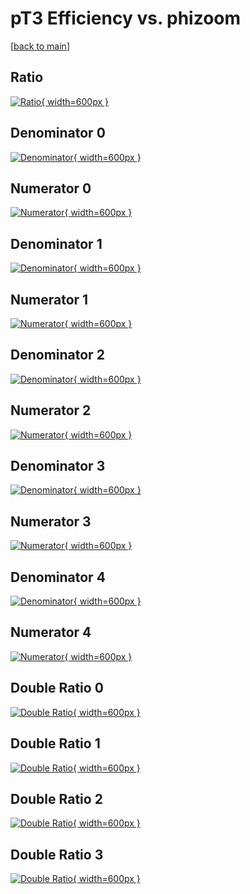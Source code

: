 # pT3 Efficiency vs. phizoom

[[back to main](./)]



## Ratio

[![Ratio](../mtv/var/pT3_xtr_11_-1_eff_phizoom.png){ width=600px }](../mtv/var/pT3_xtr_11_-1_eff_phizoom.pdf)

## Denominator 0

[![Denominator](../mtv/den/pT3_xtr_11_-1_eff_phizoom_den0.png){ width=600px }](../mtv/den/pT3_xtr_11_-1_eff_phizoom_den0.pdf)

## Numerator 0

[![Numerator](../mtv/num/pT3_xtr_11_-1_eff_phizoom_num0.png){ width=600px }](../mtv/num/pT3_xtr_11_-1_eff_phizoom_num0.pdf)

## Denominator 1

[![Denominator](../mtv/den/pT3_xtr_11_-1_eff_phizoom_den1.png){ width=600px }](../mtv/den/pT3_xtr_11_-1_eff_phizoom_den1.pdf)

## Numerator 1

[![Numerator](../mtv/num/pT3_xtr_11_-1_eff_phizoom_num1.png){ width=600px }](../mtv/num/pT3_xtr_11_-1_eff_phizoom_num1.pdf)

## Denominator 2

[![Denominator](../mtv/den/pT3_xtr_11_-1_eff_phizoom_den2.png){ width=600px }](../mtv/den/pT3_xtr_11_-1_eff_phizoom_den2.pdf)

## Numerator 2

[![Numerator](../mtv/num/pT3_xtr_11_-1_eff_phizoom_num2.png){ width=600px }](../mtv/num/pT3_xtr_11_-1_eff_phizoom_num2.pdf)

## Denominator 3

[![Denominator](../mtv/den/pT3_xtr_11_-1_eff_phizoom_den3.png){ width=600px }](../mtv/den/pT3_xtr_11_-1_eff_phizoom_den3.pdf)

## Numerator 3

[![Numerator](../mtv/num/pT3_xtr_11_-1_eff_phizoom_num3.png){ width=600px }](../mtv/num/pT3_xtr_11_-1_eff_phizoom_num3.pdf)

## Denominator 4

[![Denominator](../mtv/den/pT3_xtr_11_-1_eff_phizoom_den4.png){ width=600px }](../mtv/den/pT3_xtr_11_-1_eff_phizoom_den4.pdf)

## Numerator 4

[![Numerator](../mtv/num/pT3_xtr_11_-1_eff_phizoom_num4.png){ width=600px }](../mtv/num/pT3_xtr_11_-1_eff_phizoom_num4.pdf)

## Double Ratio 0

[![Double Ratio](../mtv/ratio/pT3_xtr_11_-1_eff_phizoom_ratio0.png){ width=600px }](../mtv/ratio/pT3_xtr_11_-1_eff_phizoom_ratio0.pdf)

## Double Ratio 1

[![Double Ratio](../mtv/ratio/pT3_xtr_11_-1_eff_phizoom_ratio1.png){ width=600px }](../mtv/ratio/pT3_xtr_11_-1_eff_phizoom_ratio1.pdf)

## Double Ratio 2

[![Double Ratio](../mtv/ratio/pT3_xtr_11_-1_eff_phizoom_ratio2.png){ width=600px }](../mtv/ratio/pT3_xtr_11_-1_eff_phizoom_ratio2.pdf)

## Double Ratio 3

[![Double Ratio](../mtv/ratio/pT3_xtr_11_-1_eff_phizoom_ratio3.png){ width=600px }](../mtv/ratio/pT3_xtr_11_-1_eff_phizoom_ratio3.pdf)


